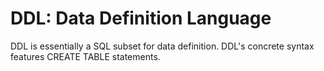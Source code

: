 # DDL: Data Definition Language

DDL is essentially a SQL subset for data definition.
DDL's concrete syntax features CREATE TABLE statements.


